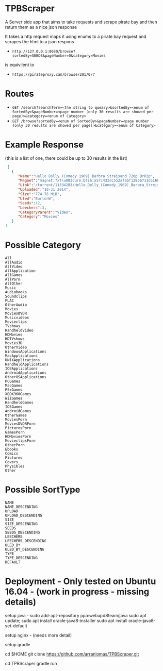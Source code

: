 
TPBScraper
==========

A Server side app that aims to take requests and scrape pirate bay and then return them as a nice json response

It takes a http request maps it using enums to a pirate bay request and scrapes the html to a json respons

-	`http://127.0.0.1:8080/browse?sortedBy=SEEDS&pageNumber=0&category=Movies`

is equivilent to 

-	`https://pirateproxy.cam/browse/201/0/7`

Routes
======

-	`GET /search?searchTerm=<the string to queary>&sortedBy=<enum of SortedBy>&pageNumber=<page number (only 30 results are showed per page)>&category=<enum of Category>`
-	`GET /browse?sortedBy=<enum of SortedBy>&pageNumber=<page number (only 30 results are showed per page)>&category=<enum of Category>`

Example Response
==========
(this is a list of one, there could be up to 30 results in the list)

```json
 [
   {
      "Name":"Hello Dolly (Comedy 1969) Barbra Streisand 720p BrRip",
      "Magnet":"magnet:?xt\u003durn:btih:a57c433dc552afa5f12856711d5168100d2e4470\u0026dn\u003dHello+Dolly+%28Comedy+1969%29+Barbra+Streisand++720p++BrRip\u0026tr\u003dudp%3A%2F%2Ftracker.leechers-paradise.org%3A6969\u0026tr\u003dudp%3A%2F%2Fzer0day.ch%3A1337\u0026tr\u003dudp%3A%2F%2Fopen.demonii.com%3A1337\u0026tr\u003dudp%3A%2F%2Ftracker.coppersurfer.tk%3A6969\u0026tr\u003dudp%3A%2F%2Fexodus.desync.com%3A6969",
      "Link":"/torrent/11334283/Hello_Dolly_(Comedy_1969)_Barbra_Streisand__720p__BrRip",
      "Uploaded":"10-31 2014",
      "Size":"774.76 MiB",
      "Uled":"BurtonW",
      "Seeds":12,
      "Leechers":3,
      "CategoryParent":"Video",
      "Category":"Movies"
   }
]
```

Possible Category
==========
    All
    AllAudio
    AllVideo
    AllApplication
    AllGames
    AllPorn
    AllOther
    Music
    Audiobooks
    Soundclips
    FLAC
    OtherAudio
    Movies
    MoviesDVDR
    Musicvideos
    Movieclips
    TVshows
    HandheldVideo
    HDMovies
    HDTVshows
    Movies3D
    OtherVideo
    WindowsApplications
    MacApplications
    UNIXApplications
    HandheldApplications
    IOSApplications
    AndroidApplications
    OtherOSApplications
    PCGames
    MacGames
    PSxGames
    XBOX360Games
    WiiGames
    HandheldGames
    IOSGames
    AndroidGames
    OtherGames
    MoviesPorn
    MoviesDVDRPorn
    PicturesPorn
    GamesPorn
    HDMoviesPorn
    MovieclipsPorn
    OtherPorn
    Ebooks
    Comics
    Pictures
    Covers
    Physibles
    Other
    
Possible SortType
==========
    NAME
    NAME_DESCENDING
    UPLOAD
    UPLOAD_DESCENDING
    SIZE
    SIZE_DESCENDING
    SEEDS
    SEEDS_DESCENDING
    LEECHERS
    LEECHERS_DESCENDING
    ULED_BY
    ULED_BY_DESCENDING
    TYPE
    TYPE_DESCENDING
    DEFAULT

Deployment - Only tested on Ubuntu 16.04 - (work in progress - missing details)
==========

setup java -
sudo add-apt-repository ppa:webupd8team/java
sudo apt update; sudo apt install oracle-java8-installer
sudo apt install oracle-java8-set-default

setup nginx - (needs more detail)

setup gradle

cd $HOME
git clone https://github.com/arranlomas/TPBScraper.git

cd TPBScraper
gradle run

